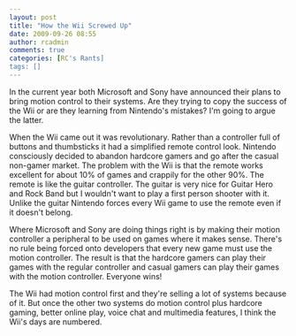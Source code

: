 ```yaml
---
layout: post
title: "How the Wii Screwed Up"
date: 2009-09-26 08:55
author: rcadmin
comments: true
categories: [RC's Rants]
tags: []
---
```

In the current year both Microsoft and Sony have announced their plans to bring motion control to their systems. Are they trying to copy the success of the Wii or are they learning from Nintendo's mistakes? I'm going to argue the latter. 

When the Wii came out it was revolutionary. Rather than a controller full of buttons and thumbsticks it had a simplified remote control look. Nintendo consciously decided to abandon hardcore gamers and go after the casual non-gamer market. The problem with the Wii is that the remote works excellent for about 10% of games and crappily for the other 90%. The remote is like the guitar controller. The guitar is very nice for Guitar Hero and Rock Band but I wouldn't want to play a first person shooter with it. Unlike the guitar Nintendo forces every Wii game to use the remote even if it doesn't belong. 

Where Microsoft and Sony are doing things right is by making their motion controller a peripheral to be used on games where it makes sense. There's no rule being forced onto developers that every new game must use the motion controller. The result is that the hardcore gamers can play their games with the regular controller and casual gamers can play their games with the motion controller. Everyone wins! 

The Wii had motion control first and they're selling a lot of systems because of it. But once the other two systems do motion control plus hardcore gaming, better online play, voice chat and multimedia features, I think the Wii's days are numbered.
